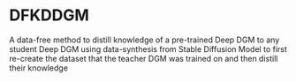 # DFKDDGM
A data-free method to distill knowledge of a pre-trained Deep DGM to any student Deep DGM using data-synthesis from Stable Diffusion Model to first re-create the dataset that the teacher DGM was trained on and then distill their knowledge
